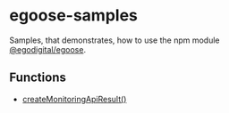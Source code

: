 # egoose-samples

Samples, that demonstrates, how to use the npm module [@egodigital/egoose](https://www.npmjs.com/package/@egodigital/egoose).

## Functions

* [createMonitoringApiResult()](https://github.com/egodigital/egoose-samples/tree/master/createMonitoringApiResult)
